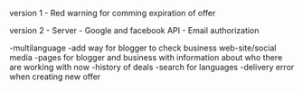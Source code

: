 version 1
    - Red warning for comming expiration of offer 

version 2
    - Server
    - Google and facebook API
    - Email authorization

-multilanguage
-add way for blogger to check business web-site/social media
-pages for blogger and business with information about who there are working with now
-history of deals
-search for languages
-delivery error when creating new offer